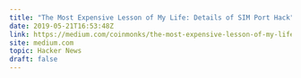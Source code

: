 ```yaml
---
title: "The Most Expensive Lesson of My Life: Details of SIM Port Hack"
date: 2019-05-21T16:53:48Z
link: https://medium.com/coinmonks/the-most-expensive-lesson-of-my-life-details-of-sim-port-hack-35de11517124?utm_medium=RSS&utm_source=hune
site: medium.com
topic: Hacker News
draft: false
---
```


